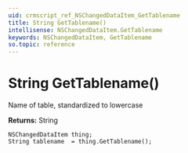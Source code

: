 ```yaml
---
uid: crmscript_ref_NSChangedDataItem_GetTablename
title: String GetTablename()
intellisense: NSChangedDataItem.GetTablename
keywords: NSChangedDataItem, GetTablename
so.topic: reference
---
```


# String GetTablename()

Name of table, standardized to lowercase

**Returns:** String

```crmscript
NSChangedDataItem thing;
String tablename  = thing.GetTablename();
```

